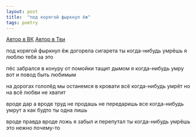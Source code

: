 ```yaml
---
layout: post
title:  "под корягой фыркнул ёж"
tags: poetry
---
```


[Автор в ВК](https://vk.com/tanz_debil)
[Автор в Тви](https://twitter.com/Ittarma)

под корягой фыркнул ёж
догорела сигарета
ты когда-нибудь умрёшь
я люблю тебя за это

пёс забрался в конуру
от помойки тащит дымом
я когда-нибудь умру
вот и повод быть любимым

на дорогах гололёд
мы останемся в кровати
всё когда-нибудь умрёт
но на всё любви не хватит

вроде дар а вроде труд
не продашь не передаришь
все когда-нибудь умрут
а как будто ты одна лишь

вроде правда вроде ложь
я забыл и перепутал
ты когда-нибудь умрёшь
это нежно почему-то